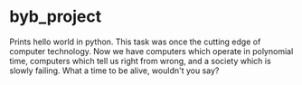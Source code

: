 # byb_project
Prints hello world in python. This task was once the cutting edge of computer technology. Now we have computers which operate in polynomial time, computers which tell us right from wrong, and a society which is slowly failing. What a time to be alive, wouldn't you say?
